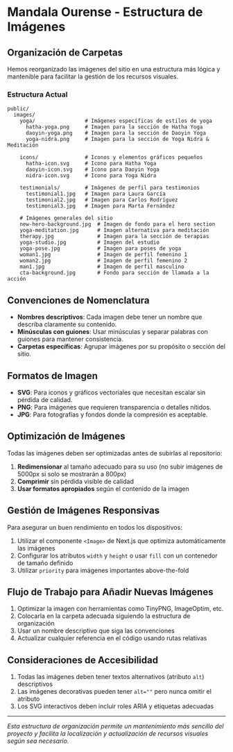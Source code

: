 # Mandala Ourense - Estructura de Imágenes

## Organización de Carpetas

Hemos reorganizado las imágenes del sitio en una estructura más lógica y mantenible para facilitar la gestión de los recursos visuales.

### Estructura Actual

```
public/
  images/
    yoga/                # Imágenes específicas de estilos de yoga
      hatha-yoga.png     # Imagen para la sección de Hatha Yoga
      daoyin-yoga.png    # Imagen para la sección de Daoyin Yoga
      yoga-nidra.png     # Imagen para la sección de Yoga Nidra & Meditación
    
    icons/               # Iconos y elementos gráficos pequeños
      hatha-icon.svg     # Icono para Hatha Yoga
      daoyin-icon.svg    # Icono para Daoyin Yoga
      nidra-icon.svg     # Icono para Yoga Nidra
    
    testimonials/        # Imágenes de perfil para testimonios
      testimonial1.jpg   # Imagen para Laura García
      testimonial2.jpg   # Imagen para Carlos Rodríguez
      testimonial3.jpg   # Imagen para Marta Fernández
    
    # Imágenes generales del sitio
    new-hero-background.jpg  # Imagen de fondo para el hero section
    yoga-meditation.jpg      # Imagen alternativa para meditación
    therapy.jpg              # Imagen para la sección de terapias
    yoga-studio.jpg          # Imagen del estudio
    yoga-pose.jpg            # Imagen para poses de yoga
    woman1.jpg               # Imagen de perfil femenino 1
    woman2.jpg               # Imagen de perfil femenino 2
    man1.jpg                 # Imagen de perfil masculino
    cta-background.jpg       # Fondo para sección de llamada a la acción
```

## Convenciones de Nomenclatura

- **Nombres descriptivos**: Cada imagen debe tener un nombre que describa claramente su contenido.
- **Minúsculas con guiones**: Usar minúsculas y separar palabras con guiones para mantener consistencia.
- **Carpetas específicas**: Agrupar imágenes por su propósito o sección del sitio.

## Formatos de Imagen

- **SVG**: Para iconos y gráficos vectoriales que necesitan escalar sin pérdida de calidad.
- **PNG**: Para imágenes que requieren transparencia o detalles nítidos.
- **JPG**: Para fotografías y fondos donde la compresión es aceptable.

## Optimización de Imágenes

Todas las imágenes deben ser optimizadas antes de subirlas al repositorio:

1. **Redimensionar** al tamaño adecuado para su uso (no subir imágenes de 5000px si solo se mostrarán a 800px)
2. **Comprimir** sin pérdida visible de calidad
3. **Usar formatos apropiados** según el contenido de la imagen

## Gestión de Imágenes Responsivas

Para asegurar un buen rendimiento en todos los dispositivos:

1. Utilizar el componente `<Image>` de Next.js que optimiza automáticamente las imágenes
2. Configurar los atributos `width` y `height` o usar `fill` con un contenedor de tamaño definido
3. Utilizar `priority` para imágenes importantes above-the-fold

## Flujo de Trabajo para Añadir Nuevas Imágenes

1. Optimizar la imagen con herramientas como TinyPNG, ImageOptim, etc.
2. Colocarla en la carpeta adecuada siguiendo la estructura de organización
3. Usar un nombre descriptivo que siga las convenciones
4. Actualizar cualquier referencia en el código usando rutas relativas

## Consideraciones de Accesibilidad

1. Todas las imágenes deben tener textos alternativos (atributo `alt`) descriptivos
2. Las imágenes decorativas pueden tener `alt=""` pero nunca omitir el atributo
3. Los SVG interactivos deben incluir roles ARIA y etiquetas adecuadas

---

*Esta estructura de organización permite un mantenimiento más sencillo del proyecto y facilita la localización y actualización de recursos visuales según sea necesario.* 